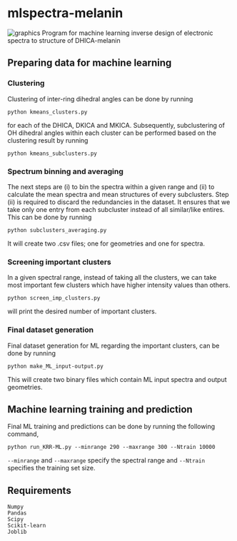 # mlspectra-melanin
![graphics](image.png)
Program for machine learning inverse design of electronic spectra to structure of DHICA-melanin
## Preparing data for machine learning
### Clustering
Clustering of inter-ring dihedral angles can be done by running 
```
python kmeans_clusters.py
```
for each of the DHICA, DKICA and MKICA.
Subsequently, subclustering of OH dihedral angles within each cluster can be performed based on the clustering result by running 
```
python kmeans_subclusters.py
```
### Spectrum binning and averaging
The next steps are (i) to bin the spectra within a given range and (ii) to calculate the mean spectra and mean structures of every subclusters. Step (ii) is required to discard the redundancies in the dataset. It ensures that we take only one entry from each subcluster instead of all similar/like entires. 
This can be done by running 
```
python subclusters_averaging.py
```
It will create two .csv files; one for geometries and one for spectra.
### Screening important clusters
In a given spectral range, instead of taking all the clusters, we can take most important few clusters which have higher intensity values than others. 
```
python screen_imp_clusters.py
```
will print the desired number of important clusters.
### Final dataset generation
Final dataset generation for ML regarding the important clusters, can be done by running 
```
python make_ML_input-output.py
```
This will create two binary files which contain ML input spectra and output geometries.
## Machine learning training and prediction
Final ML training and predictions can be done by running the following command, 
```
python run_KRR-ML.py --minrange 290 --maxrange 300 --Ntrain 10000
```
`--minrange` and `--maxrange` specify the spectral range and `--Ntrain` specifies the training set size.
## Requirements
```
Numpy
Pandas
Scipy
Scikit-learn
Joblib
```
